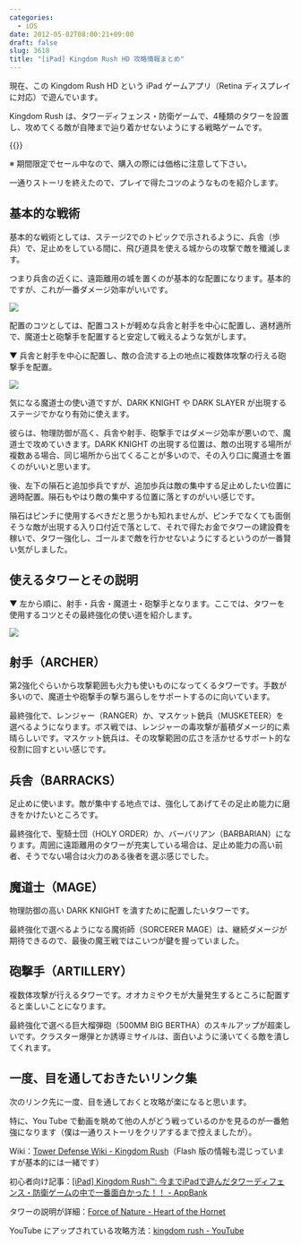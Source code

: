 ```yaml
---
categories:
  - iOS
date: 2012-05-02T08:00:21+09:00
draft: false
slug: 3618
title: "[iPad] Kingdom Rush HD 攻略情報まとめ"
---
```


現在、この Kingdom Rush HD という iPad ゲームアプリ（Retina ディスプレイに対応）で遊んでいます。

Kingdom Rush は、タワーディフェンス・防衛ゲームで、4種類のタワーを設置し、攻めてくる敵が自陣まで辿り着かせないようにする戦略ゲームです。

{{<app id="489265199" title="Kingdom Rush HD 1.5（￥85）" src="http://a5.mzstatic.com/us/r1000/108/Purple/v4/37/ae/9e/37ae9ea6-36d6-c1c2-2de7-5a9c9c14cfc5/mzl.epxopgzs.100x100-75.jpg">}}

※ 期間限定でセール中なので、購入の際には価格に注意して下さい。

一通りストーリを終えたので、プレイで得たコツのようなものを紹介します。

## 基本的な戦術

基本的な戦術としては、ステージ2でのトピックで示されるように、兵舎（歩兵）で、足止めをしている間に、飛び道具を使える城からの攻撃で敵を殲滅します。

つまり兵舎の近くに、遠距離用の城を置くのが基本的な配置になります。基本的ですが、これが一番ダメージ効率がいいです。

![](/images/2012/05/3618_1.png)

配置のコツとしては、配置コストが軽めな兵舎と射手を中心に配置し、適材適所で、魔道士と砲撃手を配置すると安定して戦えるような気がします。

▼ 兵舎と射手を中心に配置し、敵の合流する上の地点に複数体攻撃の行える砲撃手を配置。

![](/images/2012/05/3618_2.png)

気になる魔道士の使い道ですが、DARK KNIGHT や DARK SLAYER が出現するステージでかなり有効に使えます。

彼らは、物理防御が高く、兵舎や射手、砲撃手ではダメージ効率が悪いので、魔道士で攻めていきます。DARK KNIGHT の出現する位置は、敵の出現する場所が複数ある場合、同じ場所から出てくることが多いので、その入り口に魔道士を置くのがいいと思います。

後、左下の隕石と追加歩兵ですが、追加歩兵は敵の集中する足止めしたい位置に適時配置。隕石もやはり敵の集中する位置に落とすのがいい感じです。

隕石はピンチに使用するべきだと思うかも知れませんが、ピンチでなくても面倒そうな敵が出現する入り口付近で落として、それで得たお金でタワーの建設費を稼いで、タワー強化し、ゴールまで敵を行かせないようにするというのが一番賢い気がしました。

## 使えるタワーとその説明

▼ 左から順に、射手・兵舎・魔道士・砲撃手となります。ここでは、タワーを使用するコツとその最終強化の使い道を紹介します。

![](/images/2012/05/3618_3.png)

## 射手（ARCHER）

第2強化ぐらいから攻撃範囲も火力も使いものになってくるタワーです。手数が多いので、魔道士や砲撃手の撃ち漏らしをサポートするのに向いています。

最終強化で、レンジャー（RANGER）か、マスケット銃兵（MUSKETEER）を選べるようになります。ボス戦では、レンジャーの毒攻撃が蓄積ダメージ的に素晴らしいです。マスケット銃兵は、その攻撃範囲の広さを活かせるサポート的な役割に回すといい感じです。

## 兵舎（BARRACKS）

足止めに使います。敵が集中する地点では、強化してあげてその足止め能力に磨きをかけたいところです。

最終強化で、聖騎士団（HOLY ORDER）か、バーバリアン（BARBARIAN）になります。周囲に遠距離用のタワーが充実している場合は、足止め能力の高い前者、そうでない場合は火力のある後者を選ぶ感じでした。

## 魔道士（MAGE）

物理防御の高い DARK KNIGHT を潰すために配置したいタワーです。

最終強化で選べるようになる魔術師（SORCERER MAGE）は、継続ダメージが期待できるので、最後の魔王戦ではこいつが鍵を握っていました。

## 砲撃手（ARTILLERY）

複数体攻撃が行えるタワーです。オオカミやクモが大量発生するところに配置すると楽しいことになります。

最終強化で選べる巨大榴弾砲（500MM BIG BERTHA）のスキルアップが超楽しいです。クラスター爆弾とか誘導ミサイルは、面白いように湧いてくる敵を潰してくれます。

## 一度、目を通しておきたいリンク集

次のリンク先に一度、目を通しておくと攻略が楽になると思います。

特に、You Tube で動画を眺めて他の人がどう戦っているのかを見るのが一番勉強になります（僕は一通りストーリをクリアするまで控えましたが）。

Wiki：[Tower Defense Wiki - Kingdom Rush](http://www32.atwiki.jp/tower_d/pages/110.html)（Flash 版の情報も混じっていますが基本的には一緒です）

初心者向け記事：[[iPad] Kingdom Rush™: 今までiPadで遊んだタワーディフェンス・防衛ゲームの中で一番面白かった！！ - AppBank](http://www.appbank.net/2012/02/09/ipad/364608.php)

タワーの説明が詳細：[Force of Nature - Heart of the Hornet](http://d.hatena.ne.jp/north-seeker/20110928)

YouTube にアップされている攻略方法：[kingdom rush - YouTube](http://www.youtube.com/results?search_query=kingdom+rush)
